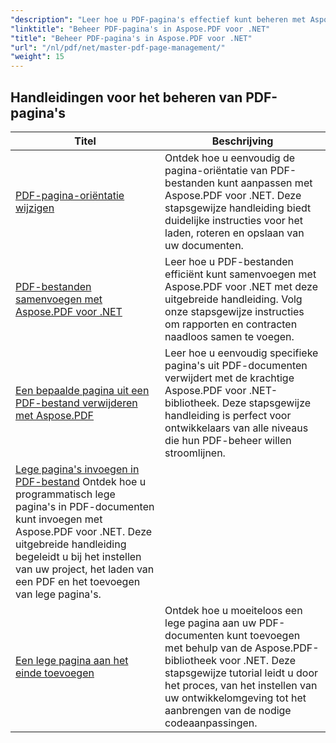 ```yaml
---
"description": "Leer hoe u PDF-pagina's effectief kunt beheren met Aspose.PDF voor .NET. Deze gedetailleerde handleiding behandelt het toevoegen, verwijderen, herschikken en extraheren van pagina's via een programma om uw PDF-workflows te optimaliseren. Begin met het verbeteren van uw documentbeheer."
"linktitle": "Beheer PDF-pagina's in Aspose.PDF voor .NET"
"title": "Beheer PDF-pagina's in Aspose.PDF voor .NET"
"url": "/nl/pdf/net/master-pdf-page-management/"
"weight": 15
---
```


## Handleidingen voor het beheren van PDF-pagina's
| Titel | Beschrijving |
| --- | --- | 
| [PDF-pagina-oriëntatie wijzigen](./change-pdf-page-orientation/) | Ontdek hoe u eenvoudig de pagina-oriëntatie van PDF-bestanden kunt aanpassen met Aspose.PDF voor .NET. Deze stapsgewijze handleiding biedt duidelijke instructies voor het laden, roteren en opslaan van uw documenten. |  
| [PDF-bestanden samenvoegen met Aspose.PDF voor .NET](./concatenating-pdf-files/) | Leer hoe u PDF-bestanden efficiënt kunt samenvoegen met Aspose.PDF voor .NET met deze uitgebreide handleiding. Volg onze stapsgewijze instructies om rapporten en contracten naadloos samen te voegen. |  
| [Een bepaalde pagina uit een PDF-bestand verwijderen met Aspose.PDF](./delete-particular-page-from-pdf-files/) | Leer hoe u eenvoudig specifieke pagina's uit PDF-documenten verwijdert met de krachtige Aspose.PDF voor .NET-bibliotheek. Deze stapsgewijze handleiding is perfect voor ontwikkelaars van alle niveaus die hun PDF-beheer willen stroomlijnen. |    
| [Lege pagina's invoegen in PDF-bestand](./insert-empty-pages/) Ontdek hoe u programmatisch lege pagina's in PDF-documenten kunt invoegen met Aspose.PDF voor .NET. Deze uitgebreide handleiding begeleidt u bij het instellen van uw project, het laden van een PDF en het toevoegen van lege pagina's. |  
| [Een lege pagina aan het einde toevoegen](./adding-an-empty-page-at-end/) | Ontdek hoe u moeiteloos een lege pagina aan uw PDF-documenten kunt toevoegen met behulp van de Aspose.PDF-bibliotheek voor .NET. Deze stapsgewijze tutorial leidt u door het proces, van het instellen van uw ontwikkelomgeving tot het aanbrengen van de nodige codeaanpassingen. |